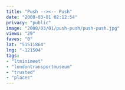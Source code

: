 ```yaml
---
title: "Push --><-- Push"
date: "2008-03-01 02:12:54"
privacy: "public"
image: "2008/03/01/push-push/push-push.jpg"
views: "29"
faves: "0"
lat: "51511864"
lng: "-121504"
tags:
- "ltminimeet"
- "londontransportmuseum"
- "trusted"
- "places"
---
```


